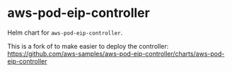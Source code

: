 # aws-pod-eip-controller

Helm chart for `aws-pod-eip-controller`.

This is a fork of to make easier to deploy the controller:
https://github.com/aws-samples/aws-pod-eip-controller/charts/aws-pod-eip-controller
